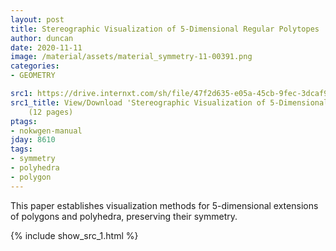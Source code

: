 ```yaml
---
layout: post
title: Stereographic Visualization of 5-Dimensional Regular Polytopes
author: duncan
date: 2020-11-11
image: /material/assets/material_symmetry-11-00391.png
categories:
- GEOMETRY

src1: https://drive.internxt.com/sh/file/47f2d635-e05a-45cb-9fec-3dcaf933632d/4f7adddbf175bcfaddd5b08d682023b91983c18126d13ce057c07491c8c65b90
src1_title: View/Download 'Stereographic Visualization of 5-Dimensional Regular Polytopes'
    (12 pages)
ptags:
- nokwgen-manual
jday: 8610
tags:
- symmetry
- polyhedra
- polygon
---
```


This paper establishes visualization methods for 5-dimensional extensions of polygons and polyhedra, preserving their symmetry.  

<!--more-->

{% include show_src_1.html %}


